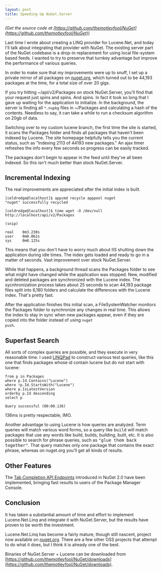 ```yaml
---
layout: post
title: Speeding Up NuGet.Server
---
```


_(Get the source code at [https://github.com/themotleyfool/NuGet](https://github.com/themotleyfool/NuGet))_

Last time I wrote about creating a LINQ provider for Lucene.Net, and today I'll talk about integrating that provider
with NuGet. The existing server part of the NuGet codebase is a drop-in replacement for using local file-system based
feeds. I wanted to try to preserve that turnkey advantage but improve the performance of various queries.

In order to make sure that my improvements were up to snuff, I set up a private mirror of all packages on [nuget.org](http://nuget.org/),
which turned out to be 44,193 packages at the time, for a total size of over 20 gigs.

If you try hitting ~/api/v2/Packages on stock NuGet.Server, you'll find that your request just spins and spins. And spins. In fact
it took so long that I gave up waiting for the application to initialize. In the background, the server is finding all <code>*.nupkg</code>
files in ~/Packages and calculating a hash of the contents. Needless to say, it can take a while to run a checksum algorithm on 20gb
of data.

Switching over to my custom lucene branch, the first time the site is started, it scans the Packages folder and finds all packages
that haven't been indexed by Lucene. The site homepage helpfully tells you the current status, such as "Indexing 2113 of 44193 new packages."
An ajax timer refreshes the info every few seconds so progress can be easily tracked.

The packages don't begin to appear in the feed until they've all been indexed. So this isn't much better than stock NuGet.Server.

## Incremental Indexing ##

The real improvements are appreciated after the initial index is built.

    [celdredge@localhost]$ appcmd recycle apppool nuget
	"nuget" successfully recycled
	
    [celdredge@localhost]$ time wget -O /dev/null http://localhost/api/v2/Packages
	
	(snip)
	
    real    0m3.230s
    user    0m0.062s
    sys     0m0.125s

This means that you don't have to worry much about IIS shutting down the application during idle times. The index gets loaded and ready to go
in a matter of seconds. Vast improvement over stock NuGet.Server.

While that happens, a background thread scans the Packages folder to see what might have changed while the application was stopped. New, modified
and deleted packages are synchronized with the Lucene index. The sycnhronization process takes about 25 seconds to scan 44,193 package files
split into 6,180 folders and calculate the differences with the Lucene index. That's pretty fast.

After the application finishes this initial scan, a FileSystemWatcher monitors the Packages folder to synchronize any changes in real time.
This allows the index to stay in sync when new packages appear, even if they are copied into the folder instead of using <code>nuget push</code>.

## Superfast Search ##

All sorts of complex queries are possible, and they execute in very reasonable time. I used [LINQPad](http://www.linqpad.net/) to
construct various test queries, like this one that finds packages whose id contain lucene but do not start with lucene:

    from p in Packages
    where p.Id.Contains("Lucene")
    where !p.Id.StartsWith("Lucene")
    where p.IsLatestVersion
    orderby p.Id descending
    select p
	
	Query successful (00:00.136)
	
136ms is pretty respectable, IMO.

Another advantage to using Lucene is how queries are analyzed. Term queries will match various word forms, so a query like <tt>build</tt> will
match packages that use any words like build, builds, building, built, etc. It is also possible to search for phrase queries, such as
<tt>"glue them back together"</tt>. That query matches only one package that contains the exact phrase, whereas on nuget.org you'll get
all kinds of results.

## Other Features ##

The [Tab Completion API Endpoints](https://github.com/NuGet/NuGetGallery/wiki/Tab-Completion-API-Endpoints) introduced in NuGet 2.0 have
been implemented, bringing fast results to users of the Package Manager Console.

## Conclusion ##

It has taken a substantial amount of time and effort to implement Lucene.Net.Linq and integrate it with NuGet.Server, but the results
have proven to be worth the investment.

Lucene.Net.Linq has become a fairly mature, though still nascent, project now available on [nuget.org](http://nuget.org/packages/Lucene.Net.Linq). There are a few other
OSS projects that attempt to do what it does, but I think it is already one of the best.

Binaries of NuGet.Server + Lucene can be downloaded from [https://github.com/themotleyfool/NuGet/downloads](https://github.com/themotleyfool/NuGet/downloads).
